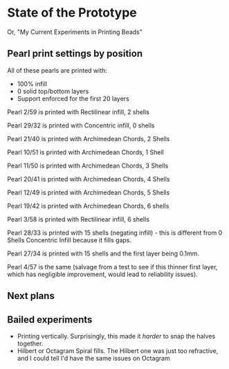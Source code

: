 # State of the Prototype

Or, "My Current Experiments in Printing Beads"

## Pearl print settings by position

All of these pearls are printed with:

- 100% infill
- 0 solid top/bottom layers
- Support enforced for the first 20 layers

Pearl 2/59 is printed with Rectilinear infill, 2 shells

Pearl 29/32 is printed with Concentric infill, 0 shells

Pearl 21/40 is printed with Archimedean Chords, 2 Shells

Pearl 10/51 is printed with Archimedean Chords, 1 Shell

Pearl 11/50 is printed with Archimedean Chords, 3 Shells

Pearl 20/41 is printed with Archimedean Chords, 4 Shells

Pearl 12/49 is printed with Archimedean Chords, 5 Shells

Pearl 19/42 is printed with Archimedean Chords, 6 shells

Pearl 3/58 is printed with Rectilinear infill, 6 shells

Pearl 28/33 is printed with 15 shells (negating infill) - this is different from 0 Shells Concentric Infill because it fills gaps.

Pearl 27/34 is printed with 15 shells and the first layer being 0.1mm.

Pearl 4/57 is the same (salvage from a test to see if this thinner first layer, which has negligible improvement, would lead to reliability issues).

## Next plans

## Bailed experiments

- Printing vertically. Surprisingly, this made it *harder* to snap the halves together.
- Hilbert or Octagram Spiral fills. The Hilbert one was just too refractive, and I could tell I'd have the same issues on Octagram
